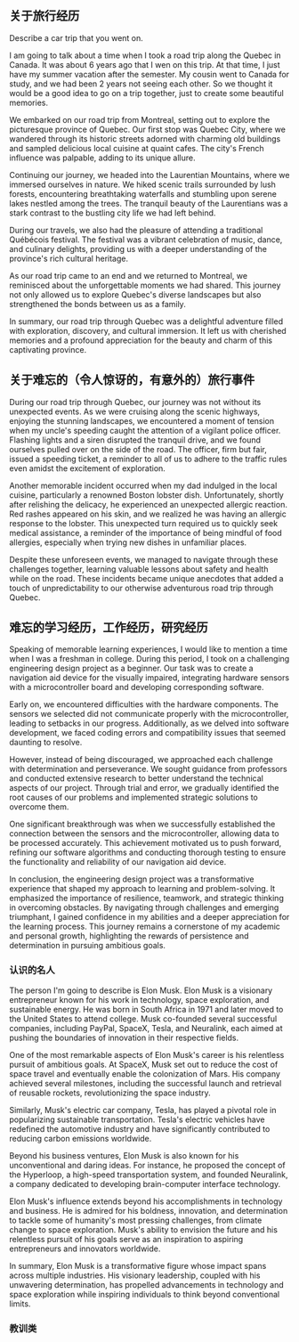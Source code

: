 ## 关于旅行经历

Describe a car trip that you went on.

I am going to talk about a time when I took a road trip along the Quebec in Canada. It was about 6 years ago that I wen on this trip. At that time, I just have my summer vacation after the semester. My cousin went to Canada for study, and we had been 2 years not seeing each other. So we thought it would be a good idea to go on a trip together, just to create some beautiful memories.

We embarked on our road trip from Montreal, setting out to explore the picturesque province of Quebec. Our first stop was Quebec City, where we wandered through its historic streets adorned with charming old buildings and sampled delicious local cuisine at quaint cafes. The city's French influence was palpable, adding to its unique allure.

Continuing our journey, we headed into the Laurentian Mountains, where we immersed ourselves in nature. We hiked scenic trails surrounded by lush forests, encountering breathtaking waterfalls and stumbling upon serene lakes nestled among the trees. The tranquil beauty of the Laurentians was a stark contrast to the bustling city life we had left behind.

During our travels, we also had the pleasure of attending a traditional Québécois festival. The festival was a vibrant celebration of music, dance, and culinary delights, providing us with a deeper understanding of the province's rich cultural heritage.

As our road trip came to an end and we returned to Montreal, we reminisced about the unforgettable moments we had shared. This journey not only allowed us to explore Quebec's diverse landscapes but also strengthened the bonds between us as a family.

In summary, our road trip through Quebec was a delightful adventure filled with exploration, discovery, and cultural immersion. It left us with cherished memories and a profound appreciation for the beauty and charm of this captivating province.



## 关于难忘的（令人惊讶的，有意外的）旅行事件

During our road trip through Quebec, our journey was not without its unexpected events. As we were cruising along the scenic highways, enjoying the stunning landscapes, we encountered a moment of tension when my uncle's speeding caught the attention of a vigilant police officer. Flashing lights and a siren disrupted the tranquil drive, and we found ourselves pulled over on the side of the road. The officer, firm but fair, issued a speeding ticket, a reminder to all of us to adhere to the traffic rules even amidst the excitement of exploration.

Another memorable incident occurred when my dad indulged in the local cuisine, particularly a renowned Boston lobster dish. Unfortunately, shortly after relishing the delicacy, he experienced an unexpected allergic reaction. Red rashes appeared on his skin, and we realized he was having an allergic response to the lobster. This unexpected turn required us to quickly seek medical assistance, a reminder of the importance of being mindful of food allergies, especially when trying new dishes in unfamiliar places.

Despite these unforeseen events, we managed to navigate through these challenges together, learning valuable lessons about safety and health while on the road. These incidents became unique anecdotes that added a touch of unpredictability to our otherwise adventurous road trip through Quebec.





## 难忘的学习经历，工作经历，研究经历

Speaking of memorable learning experiences, I would like to mention a time when I was a freshman in college. During this period, I took on a challenging engineering design project as a beginner. Our task was to create a navigation aid device for the visually impaired, integrating hardware sensors with a microcontroller board and developing corresponding software.

Early on, we encountered difficulties with the hardware components. The sensors we selected did not communicate properly with the microcontroller, leading to setbacks in our progress. Additionally, as we delved into software development, we faced coding errors and compatibility issues that seemed daunting to resolve.

However, instead of being discouraged, we approached each challenge with determination and perseverance. We sought guidance from professors and conducted extensive research to better understand the technical aspects of our project. Through trial and error, we gradually identified the root causes of our problems and implemented strategic solutions to overcome them.

One significant breakthrough was when we successfully established the connection between the sensors and the microcontroller, allowing data to be processed accurately. This achievement motivated us to push forward, refining our software algorithms and conducting thorough testing to ensure the functionality and reliability of our navigation aid device.

In conclusion, the engineering design project was a transformative experience that shaped my approach to learning and problem-solving. It emphasized the importance of resilience, teamwork, and strategic thinking in overcoming obstacles. By navigating through challenges and emerging triumphant, I gained confidence in my abilities and a deeper appreciation for the learning process. This journey remains a cornerstone of my academic and personal growth, highlighting the rewards of persistence and determination in pursuing ambitious goals.



### 认识的名人

The person I'm going to describe is Elon Musk. Elon Musk is a visionary entrepreneur known for his work in technology, space exploration, and sustainable energy. He was born in South Africa in 1971 and later moved to the United States to attend college. Musk co-founded several successful companies, including PayPal, SpaceX, Tesla, and Neuralink, each aimed at pushing the boundaries of innovation in their respective fields.

One of the most remarkable aspects of Elon Musk's career is his relentless pursuit of ambitious goals. At SpaceX, Musk set out to reduce the cost of space travel and eventually enable the colonization of Mars. His company achieved several milestones, including the successful launch and retrieval of reusable rockets, revolutionizing the space industry.

Similarly, Musk's electric car company, Tesla, has played a pivotal role in popularizing sustainable transportation. Tesla's electric vehicles have redefined the automotive industry and have significantly contributed to reducing carbon emissions worldwide.

Beyond his business ventures, Elon Musk is also known for his unconventional and daring ideas. For instance, he proposed the concept of the Hyperloop, a high-speed transportation system, and founded Neuralink, a company dedicated to developing brain-computer interface technology.

Elon Musk's influence extends beyond his accomplishments in technology and business. He is admired for his boldness, innovation, and determination to tackle some of humanity's most pressing challenges, from climate change to space exploration. Musk's ability to envision the future and his relentless pursuit of his goals serve as an inspiration to aspiring entrepreneurs and innovators worldwide.

In summary, Elon Musk is a transformative figure whose impact spans across multiple industries. His visionary leadership, coupled with his unwavering determination, has propelled advancements in technology and space exploration while inspiring individuals to think beyond conventional limits.



### 教训类

